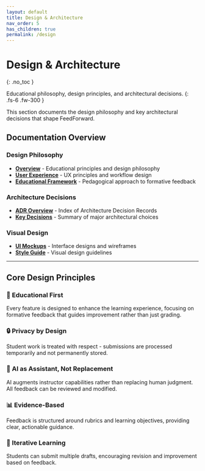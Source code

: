 ```yaml
---
layout: default
title: Design & Architecture
nav_order: 5
has_children: true
permalink: /design
---
```


# Design & Architecture
{: .no_toc }

Educational philosophy, design principles, and architectural decisions.
{: .fs-6 .fw-300 }

This section documents the design philosophy and key architectural decisions that shape FeedForward.

## Documentation Overview

### Design Philosophy
- **[Overview](./design/overview)** - Educational principles and design philosophy
- **[User Experience](./design/user-experience)** - UX principles and workflow design
- **[Educational Framework](./design/educational-framework)** - Pedagogical approach to formative feedback

### Architecture Decisions
- **[ADR Overview](./design/adrs/)** - Index of Architecture Decision Records
- **[Key Decisions](./design/key-decisions)** - Summary of major architectural choices

### Visual Design
- **[UI Mockups](./design/mockups/)** - Interface designs and wireframes
- **[Style Guide](./design/style-guide)** - Visual design guidelines

---

## Core Design Principles

### 🎯 Educational First
Every feature is designed to enhance the learning experience, focusing on formative feedback that guides improvement rather than just grading.

### 🔒 Privacy by Design
Student work is treated with respect - submissions are processed temporarily and not permanently stored.

### 🤖 AI as Assistant, Not Replacement
AI augments instructor capabilities rather than replacing human judgment. All feedback can be reviewed and modified.

### 📊 Evidence-Based
Feedback is structured around rubrics and learning objectives, providing clear, actionable guidance.

### 🔄 Iterative Learning
Students can submit multiple drafts, encouraging revision and improvement based on feedback.